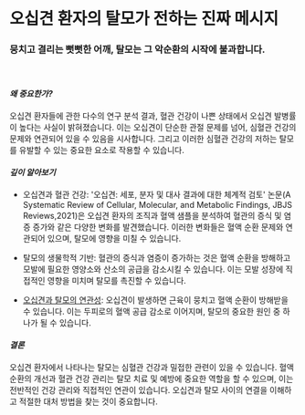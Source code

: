 # 오십견 환자의 탈모가 전하는 진짜 메시지

### 뭉치고 결리는 뻣뻣한 어깨, 탈모는 그 악순환의 시작에 불과합니다.     
　   
#### ***왜 중요한가?***  
오십견 환자들에 관한 다수의 연구 분석 결과, 혈관 건강이 나쁜 상태에서 오십견 발병률이 높다는 사실이 밝혀졌습니다. 이는 오십견이 단순한 관절 문제를 넘어, 심혈관 건강의 문제와 연관되어 있을 수 있음을 시사합니다. 그리고 이러한 심혈관 건강의 저하는 탈모를 유발할 수 있는 중요한 요소로 작용할 수 있습니다.  
  
#### ***깊이 알아보기***  
 - 오십견과 혈관 건강: '오십견: 세포, 분자 및 대사 결과에 대한 체계적 검토' 논문(A Systematic Review of Cellular, Molecular, and Metabolic Findings, JBJS Reviews,2021)은 오십견 환자의 조직과 혈액 샘플을 분석하여 혈관의 증식 및 염증 증가와 같은 다양한 변화를 발견했습니다. 이러한 변화들은 혈액 순환 문제와 연관되어 있으며, 탈모에 영향을 미칠 수 있습니다.  
 
 - 탈모의 생물학적 기반: 혈관의 증식과 염증이 증가하는 것은 혈액 순환을 방해하고 모발에 필요한 영양소와 산소의 공급을 감소시킬 수 있습니다. 이는 모발 성장에 직접적인 영향을 미치며 탈모를 촉진할 수 있습니다.  
 
 - [오십견과 탈모의 연관성](/m04/m0403/m040302): 오십견이 발생하면 근육이 뭉치고 혈액 순환이 방해받을 수 있습니다. 이는 두피로의 혈액 공급 감소로 이어지며, 탈모의 중요한 원인 중 하나가 될 수 있습니다.  
  
#### ***결론***    
오십견 환자에서 나타나는 탈모는 심혈관 건강과 밀접한 관련이 있을 수 있습니다. 혈액 순환의 개선과 혈관 건강 관리는 탈모 치료 및 예방에 중요한 역할을 할 수 있으며, 이는 전반적인 건강 관리와 직접적인 연관이 있습니다. 오십견과 탈모 사이의 연결을 이해하고 적절한 대처 방법을 찾는 것이 중요합니다.
<!--stackedit_data:
eyJoaXN0b3J5IjpbNjUyNDY4ODA2LDkxMDAxOTE3MV19
-->